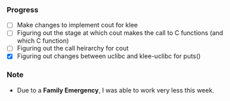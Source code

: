 ### Progress
- [ ] Make changes to implement cout for klee
- [ ] Figuring out the stage at which cout makes the call to C functions (and which C function)
- [ ] Figuring out the call heirarchy for cout
- [x] Figuring out changes between uclibc and klee-uclibc for puts()

### Note
- Due to a **Family Emergency**, I was able to work very less this week.
